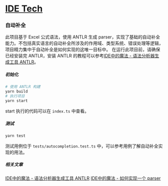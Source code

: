 # [IDE Tech](https://www.zhihu.com/column/c_1463537113430441984)
### 自动补全
此项目基于 Excel 公式语法，使用 ANTLR 生成 parser，实现了基础的自动补全能力。不包括真实语言的自动补全所涉及的作用域、类型系统、错误处理等逻辑，项目精力集中于自动补全是如何实现的这唯一目标中。
在运行此项目前，请确保已经安装完 ANTLR，安装 ANTLR 的教程可以参考[IDE中的魔法 - 语法分析器生成工具 ANTLR](https://zhuanlan.zhihu.com/p/453333109)。
##### 初始化
```bash
# 使用 ANTLR 构建
yarn build
# 执行项目
yarn start
```
start 执行的代码可以在 `index.ts` 中查看。

##### 测试
```bash
yarn test
```
测试用例位于 `tests/autocompletion.test.ts` 中，可以参考用例了解自动补全实现的用法。

##### 相关文章
[IDE中的魔法 - 语法分析器生成工具 ANTLR](https://zhuanlan.zhihu.com/p/453333109)
[IDE中的魔法 - 如何实现一个 parser](https://zhuanlan.zhihu.com/p/455614913)